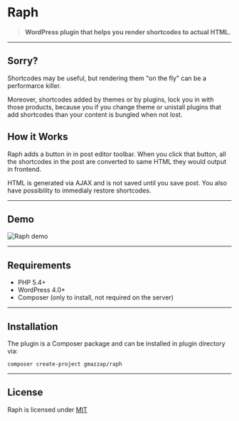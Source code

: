 # Raph

> **WordPress plugin that helps you render shortcodes to actual HTML.**

----

## Sorry?

Shortcodes may be useful, but rendering them "on the fly" can be a performarce killer.

Moreover, shortcodes added by themes or by plugins, lock you in with those products, because you if you change
theme or unistall plugins that add shortcodes than your content is bungled when not lost. 

## How it Works

Raph adds a button in in post editor toolbar. When you click that button,
all the shortcodes in the post are converted to same HTML they would output in frontend.

HTML is generated via AJAX and is not saved until you save post.
You also have possibility to immedialy restore shortcodes.

----

## Demo

![Raph demo](http://zoomlab.it/public/raph_plugin.gif)

----

## Requirements

- PHP 5.4+
- WordPress 4.0+
- Composer (only to install, not required on the server)

----

## Installation

The plugin is a Composer package and can be installed in plugin directory via:

    composer create-project gmazzap/raph

----

## License

Raph is licensed under [MIT](http://opensource.org/licenses/MIT)
